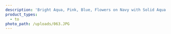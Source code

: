 ```yaml
---
description: 'Bright Aqua, Pink, Blue, Flowers on Navy with Solid Aqua. Brushed Poly.'
product_types:
  - to
photo_path: /uploads/063.JPG
---
```

